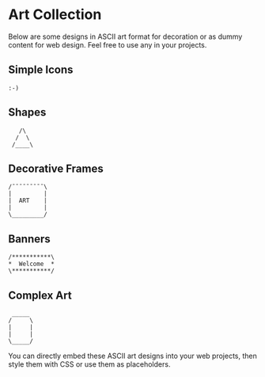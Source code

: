# Art Collection

Below are some designs in ASCII art format for decoration or as dummy content for web design. Feel free to use any in your projects.

## Simple Icons
```plaintext
:-)
```
## Shapes
```plaintext
   /\
  /  \
 /____\
```
## Decorative Frames
```plaintext
/¯¯¯¯¯¯¯¯¯\
|         |
|  ART    |
|         |
\_________/
```
## Banners
```plaintext
/***********\
*  Welcome  *
\***********/
```
## Complex Art
```plaintext
 _____
/     \
|     |
|     |
\_____/
```
You can directly embed these ASCII art designs into your web projects, then style them with CSS or use them as placeholders.
